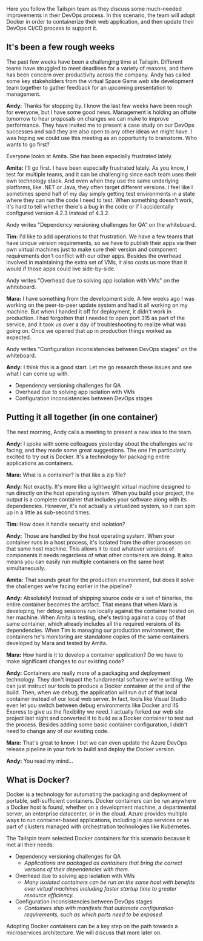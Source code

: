Here you follow the Tailspin team as they discuss some much-needed improvements in their DevOps process. In this scenario, the team will adopt Docker in order to containerize their web application, and then update their DevOps CI/CD process to support it.

## It's been a few rough weeks
The past few weeks have been a challenging time at Tailspin. Different teams have struggled to meet deadlines for a variety of reasons, and there has been concern over productivity across the company. Andy has called some key stakeholders from the virtual Space Game web site development team together to gather feedback for an upcoming presentation to management.

**Andy:** Thanks for stopping by. I know the last few weeks have been rough for everyone, but I have some good news. Management is holding an offsite tomorrow to hear proposals on changes we can make to improve performance. They have invited me to present a case study on our DevOps successes and said they are also open to any other ideas we might have. I was hoping we could use this meeting as an opportunity to brainstorm. Who wants to go first?

Everyone looks at Amita. She has been especially frustrated lately.

**Amita:** I'll go first. I have been especially frustrated lately. As you know, I test for multiple teams, and it can be challenging since each team uses their own technology stack. And even when they use the same underlying platforms, like .NET or Java, they often target different versions. I feel like I sometimes spend half of my day simply getting test environments in a state where they can run the code I need to test. When something doesn't work, it's hard to tell whether there's a bug in the code or if I accidentally configured version 4.2.3 instead of 4.3.2.

Andy writes "Dependency versioning challenges for QA" on the whiteboard.

**Tim:** I'd like to add operations to that frustration. We have a few teams that have unique version requirements, so we have to publish their apps via their own virtual machines just to make sure their version and component requirements don't conflict with our other apps. Besides the overhead involved in maintaining the extra set of VMs, it also costs us more than it would if those apps could live side-by-side.

Andy writes "Overhead due to solving app isolation with VMs" on the whiteboard.

**Mara:** I have something from the development side. A few weeks ago I was working on the peer-to-peer update system and had it all working on my machine. But when I handed it off for deployment, it didn't work in production. I had forgotten that I needed to open port 315 as part of the service, and it took us over a day of troubleshooting to realize what was going on. Once we opened that up in production things worked as expected.

Andy writes "Configuration inconsistencies between DevOps stages" on the whiteboard.

**Andy:** I think this is a good start. Let me go research these issues and see what I can come up with.

* Dependency versioning challenges for QA
* Overhead due to solving app isolation with VMs
* Configuration inconsistencies between DevOps stages

## Putting it all together (in one container)

The next morning, Andy calls a meeting to present a new idea to the team.

**Andy:** I spoke with some colleagues yesterday about the challenges we're facing, and they made some great suggestions. The one I'm particularly excited to try out is Docker. It's a technology for packaging entire applications as containers.

**Mara:** What is a container? Is that like a zip file?

**Andy:** Not exactly. It's more like a lightweight virtual machine designed to run directly on the host operating system. When you build your project, the output is a complete container that includes your software along with its dependencies. However, it's not actually a virtualized system, so it can spin up in a little as sub-second times.

**Tim:** How does it handle security and isolation?

**Andy:** Those are handled by the host operating system. When your container runs in a host process, it's isolated from the other processes on that same host machine. This allows it to load whatever versions of components it needs regardless of what other containers are doing. It also means you can easily run multiple containers on the same host simultaneously.

**Amita:** That sounds great for the production environment, but does it solve the challenges we're facing earlier in the pipeline?

**Andy:** Absolutely! Instead of shipping source code or a set of binaries, the entire container becomes the artifact. That means that when Mara is developing, her debug sessions run locally against the container hosted on her machine. When Amita is testing, she's testing against a copy of that same container, which already includes all the required versions of its dependencies. When Tim is managing our production environment, the containers he's monitoring are standalone copies of the same containers developed by Mara and tested by Amita.

**Mara:** How hard is it to develop a container application? Do we have to make significant changes to our existing code?

**Andy:** Containers are really more of a packaging and deployment technology. They don't impact the fundamental software we're writing. We can just instruct our tools to produce a Docker container at the end of the build. Then, when we debug, the application will run out of that local container instead of our local web server. In fact, tools like Visual Studio even let you switch between debug environments like Docker and IIS Express to give us the flexibility we need. I actually forked our web site project last night and converted it to build as a Docker container to test out the process. Besides adding some basic container configuration, I didn't need to change any of our existing code.

**Mara:** That's great to know. I bet we can even update the Azure DevOps release pipeline in your fork to build and deploy the Docker version.

**Andy:** You read my mind...

## What is Docker?

Docker is a technology for automating the packaging and deployment of portable, self-sufficient containers. Docker containers can be run anywhere a Docker host is found, whether on a development machine, a departmental server, an enterprise datacenter, or in the cloud. Azure provides multiple ways to run container-based applications, including in app services or as part of clusters managed with orchestration technologies like Kubernetes.

The Tailspin team selected Docker containers for this scenario because it met all their needs:
* Dependency versioning challenges for QA
    * *Applications are packaged as containers that bring the correct versions of their dependencies with them.*
* Overhead due to solving app isolation with VMs
    * *Many isolated containers can be run on the same host with benefits over virtual machines including faster startup time to greater resource efficiency.*
* Configuration inconsistencies between DevOps stages
    * *Containers ship with manifests that automate configuration requirements, such as which ports need to be exposed.*

Adopting Docker containers can be a key step on the path towards a microservices architecture. We will discuss that more later on.